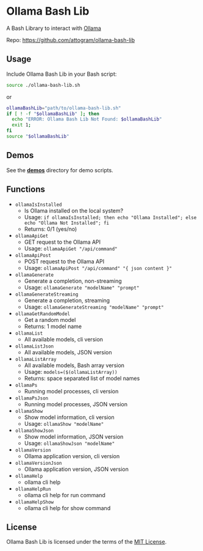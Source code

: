 # Ollama Bash Lib

A Bash Library to interact with [Ollama](https://github.com/ollama/ollama)

Repo: https://github.com/attogram/ollama-bash-lib

## Usage

Include Ollama Bash Lib in your Bash script:

```bash
source ./ollama-bash-lib.sh
```
or
```bash
ollamaBashLib="path/to/ollama-bash-lib.sh"
if [ ! -f "$ollamaBashLib" ]; then
  echo "ERROR: Ollama Bash Lib Not Found: $ollamaBashLib"
  exit 1;
fi
source "$ollamaBashLib"
```

## Demos

See the **[demos](demos)** directory for demo scripts.


## Functions

* ```ollamaIsInstalled```
  * Is Ollama installed on the local system?
  * Usage: ```if ollamaIsInstalled; then echo "Ollama Installed"; else echo "Ollama Not Installed"; fi```
  * Returns: 0/1 (yes/no)
* ```ollamaApiGet```
  * GET request to the Ollama API
  * Usage: ```ollamaApiGet "/api/command"```
* ```ollamaApiPost```
  * POST request to the Ollama API
  * Usage: ```ollamaApiPost "/api/command" "{ json content }"```
* ```ollamaGenerate```
  * Generate a completion, non-streaming
  * Usage: ```ollamaGenerate "modelName" "prompt"```
* ```ollamaGenerateStreaming```
  * Generate a completion, streaming
  * Usage: ```ollamaGenerateStreaming "modelName" "prompt"```
* ```ollamaGetRandomModel```
  * Get a random model
  * Returns: 1 model name
* ```ollamaList```
  * All available models, cli version
* ```ollamaListJson```
  * All available models, JSON version
* ```ollamaListArray```
  * All available models, Bash array version
  * Usage: ```models=($(ollamaListArray))```
  * Returns: space separated list of model names
* ```ollamaPs```
  * Running model processes, cli version
* ```ollamaPsJson```
  * Running model processes, JSON version
* ```ollamaShow```
  * Show model information, cli version
  * Usage: ```ollamaShow "modelName"```
* ```ollamaShowJson```
  * Show model information, JSON version
  * Usage: ```ollamaShowJson "modelName"```
* ```ollamaVersion```
  * Ollama application version, cli version
* ```ollamaVersionJson```
  * Ollama application version, JSON version
* ```ollamaHelp```
  * ollama cli help
* ```ollamaHelpRun```
  * ollama cli help for run command
* ```ollamaHelpShow```
  * ollama cli help for show command

## License

Ollama Bash Lib is licensed under the terms of the [MIT License](LICENSE).
